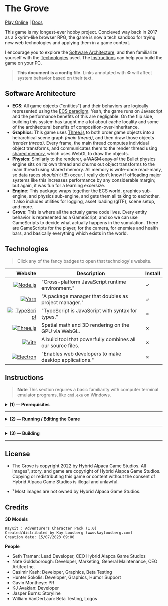 # **The Grove**

[Play Online](https://stickyfingies.github.io/grove/game) | 
[Docs](https://stickyfingies.github.io/grove/#/?id=the-grove)

This game is my longest-ever hobby project.  Concieved way back in 2017 as a Skyrim-like browser RPG, the game is now a tech sandbox for trying new web technologies and applying them in a game context.

I encourage you to explore the [Software Architecture](#chapter-1), and then familiarize yourself with the [Technologies](#chapter-2) used.  The [Instructions](#chapter-3) can help you build the game on your PC.

> **This document is a config file.** Links annotated with **⚙️** will affect system behavior based on their text.

## Software Architecture <a name="chapter-1"></a>

- **ECS**: All game objects ("entities") and their behaviors are logically represented using the [ECS paradigm](https://en.wikipedia.org/wiki/Entity_component_system).  Yeah, the game runs on Javascript and the performance benefits of this are negligable.  On the flip side, building this system has taught me a lot about cache locality and some of the architectural benefits of composition-over-inheritance.
- **Graphics**: This game uses [Three.js](https://github.com/mrdoob/three.js) to both order game objects into a heirarchical scene graph _(main thread)_, and then draw those objects _(render thread)_.  Every frame, the main thread computes individual object transforms, and communicates them to the render thread using [shared memory](https://developer.mozilla.org/en-US/docs/Web/JavaScript/Reference/Global_Objects/SharedArrayBuffer), which uses WebGL to draw the objects.
- **Physics**: Similarly to the renderer, ~~a WASM copy of~~ the Bullet physics engine sits on its own thread and churns out object transforms to the main thread using shared memory.  All memory is write-once read-many, so data races _shouldn't_ (!!!) occur.  I really don't know if offloading major systems like this increases performance by any considerable margin; but again, it was fun for a learning excersize.
- **Engine**: This package wraps together the ECS world, graphics sub-engine, and physics sub-engine, and gets
them all talking to eachother.  It also includes utilities for logging, asset loading (glTF), scene setup, and more.
- **Grove**: This is where all the actualy game code lives.  Every entity behavior is represented as a GameScript,
and so we can use GameScripts to decide what actually happens in the sumulation.  There are GameScripts for the player,
for the camera, for enemies and health bars, and basically everything which exists in the world.

## Technologies <a name="chapter-2"></a>

> Click any of the fancy badges to open that technology's website.

| Website | Description | Install |
|------:|-------|---
| [![Node.js](https://shields.io/badge/Node.js-339933?style=flat-square&logo=node.js&logoColor=white)](https://nodejs.org/dist/latest-v18.x/docs/api/synopsis.html) | "Cross-platform JavaScript runtime environment." | ✓ |
| [![Yarn](https://shields.io/badge/Yarn-FFFFFF?style=flat-square&logo=yarn&logoColor=2C8EBB)](https://yarnpkg.com/getting-started/usage) | "A package manager that doubles as project manager." | ✓ |
| [![TypeScript](https://shields.io/badge/Typescript-3178C6?style=flat-square&logo=typescript&logoColor=FFFFFF)](https://www.typescriptlang.org/) | "TypeScript is JavaScript with syntax for types." | ✗ |
| [![Three.js](https://shields.io/badge/Three.js-000000?style=flat-square&logo=three.js&logoColor=FFFFFF)](https://threejs.org/examples/#webgl_animation_keyframes) | Spatial math and 3D rendering on the GPU via WebGL. | ✗ |
| [![Vite](https://img.shields.io/badge/Vite-646CFF.svg?style=flat-square&logo=vite&logoColor=yellow)](https://vitejs.dev/) | A build tool that powerfully combines all our source files. | ✗  |
| [![Electron](https://shields.io/badge/Electron-47848F?style=flat-square&logo=electron&logoColor=FFFFFF)](https://www.electronjs.org/) | "Enables web developers to make desktop applications." | ✗

## Instructions <a name="chapter-3"></a>

> **Note** This section requires a basic familiarity with computer terminal emulator programs, like `cmd.exe` on Windows.


<details>
<summary><b>(1) — Prerequisites</b></summary>

All of the development tools use a JavaScript engine called `Node`, and its package manager, `npm`.  Together, these tools allow developers to organize, test, and distribute their software projects.

1. Install [Node.js](https://nodejs.org/en) from the website.

My code uses `Yarn`, an alternative package manager with cool features for managing large projects.  The following command will enable `Yarn` on your machine.

```sh
$ corepack enable  # gain access to Yarn
```
To demonstrate the power of these package managers, we can install all the rest of the software tools you'll use with one fell swoop:
```sh
$ yarn install     # install *literally* everything else
```

</details>

---

<details>
<summary><b>(2) — Running / Editing the Game</b></summary>

Running the following command starts the game in development mode.

```sh
$ yarn dev  # launch Vite dev server and serve electron app
```

The game's source code files are found in `grove/src/game/`, and you can change them to see the game update in real-time.

The Grove uses the [Vite](https://vitejs.dev/guide/features.html#hot-module-replacement) build tool, which supports _hot module reloading_.  This means any changes you make to the code will automatically transfer to the electron app - no refresh required.

</details>

---

<details>
<summary><b>(3) — Building</b></summary>

Run the following command to bundle the entire game up into a package. The resulting binaries + distributables will go in
the [game/](SETTINGS.md#build-output-location)<sup>⚙️</sup> directory.

```sh
$ yarn build    # bundle source files
```

</details>

---

## License

- The Grove is copyright 2022 by Hybrid Alpaca Game Studios. All images¹, story, and game are copyright of Hybrid Alapca Game Studios. Copying or redistributing this game or content without the consent of Hybrid Alpaca Game Studios is illegal and unlawful.

 - ¹ Most images are not owned by Hybrid Alpaca Game Studios.
 
## Credits

**3D Models**

    KayKit : Adventurers Character Pack (1.0)
    Created/distributed by Kay Lousberg (www.kaylousberg.com)
    Creation date: 15/07/2023 09:00

**People**
- Seth Traman:              Lead Developer, CEO Hybrid Alapca Game Studios
- Nate Goldsborough:        Developer, Marketing, General Maintenance, CEO Artifex Inc.
- Casimir Kash:             Developer, Graphics, Beta Testing
- Hunter Sokolis:           Developer, Graphics, Humor Support
- Gavin Montheye:           PR
- KJ Avakian:               Developer
- Jasper Burns:             Storyline
- William VanDerLaan:       Beta Testing, Logos